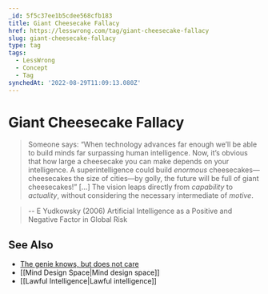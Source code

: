 ```yaml
---
_id: 5f5c37ee1b5cdee568cfb183
title: Giant Cheesecake Fallacy
href: https://lesswrong.com/tag/giant-cheesecake-fallacy
slug: giant-cheesecake-fallacy
type: tag
tags:
  - LessWrong
  - Concept
  - Tag
synchedAt: '2022-08-29T11:09:13.080Z'
---
```


# Giant Cheesecake Fallacy

> Someone says: “When technology advances far enough we’ll be
able to build minds far surpassing human intelligence. Now, it’s obvious that how large
a cheesecake you can make depends on your intelligence. A superintelligence could build
*enormous* cheesecakes—cheesecakes the size of cities—by golly, the future will be full of
giant cheesecakes!” \[…\] The vision leaps directly from *capability* to *actuality*, without considering the necessary intermediate of *motive*.

> -- E Yudkowsky (2006) Artificial Intelligence as a Positive and Negative Factor in Global Risk

## See Also

- [The genie knows, but does not care](http://lesswrong.com/lw/igf/the_genie_knows_but_doesnt_care/)
- [[Mind Design Space|Mind design space]]
- [[Lawful Intelligence|Lawful intelligence]]
